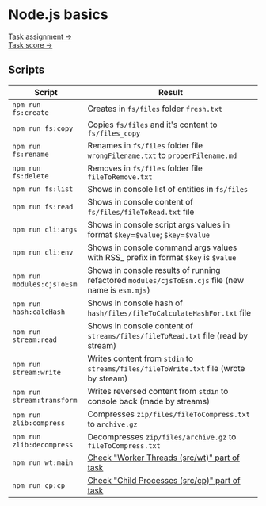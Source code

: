 # Node.js basics

[Task assignment →](https://github.com/AlreadyBored/nodejs-assignments/blob/main/assignments/nodejs-basics/assignment.md)  
[Task score →](https://github.com/AlreadyBored/nodejs-assignments/blob/main/assignments/nodejs-basics/score.md)

## Scripts

| Script                     | Result                                                                                                                                                                      |
|----------------------------|-----------------------------------------------------------------------------------------------------------------------------------------------------------------------------|
| `npm run fs:create`        | Creates in `fs/files` folder `fresh.txt`                                                                                                                                    |
| `npm run fs:copy`          | Copies `fs/files` and it's content to `fs/files_copy`                                                                                                                       |
| `npm run fs:rename`        | Renames in `fs/files` folder file `wrongFilename.txt` to `properFilename.md`                                                                                                |
| `npm run fs:delete`        | Removes in `fs/files` folder file `fileToRemove.txt`                                                                                                                        |
| `npm run fs:list`          | Shows in console list of entities in `fs/files`                                                                                                                             |
| `npm run fs:read`          | Shows in console content of `fs/files/fileToRead.txt` file                                                                                                                  |
| `npm run cli:args`         | Shows in console script args values in format `$key`=`$value`; `$key`=`$value`                                                                                              |
| `npm run cli:env`          | Shows in console command args values with RSS_ prefix in format `$key` is `$value`                                                                                          |
| `npm run modules:cjsToEsm` | Shows in console results of running refactored `modules/cjsToEsm.cjs` file (new name is `esm.mjs`)                                                                          |
| `npm run hash:calcHash`    | Shows in console hash of `hash/files/fileToCalculateHashFor.txt` file                                                                                                       |
| `npm run stream:read`      | Shows in console content of `streams/files/fileToRead.txt` file (read by stream)                                                                                            |
| `npm run stream:write`     | Writes content from `stdin` to `streams/files/fileToWrite.txt` file (wrote by stream)                                                                                       |
| `npm run stream:transform` | Writes reversed content from `stdin` to console back (made by streams)                                                                                                      |
| `npm run zlib:compress`    | Compresses `zip/files/fileToCompress.txt` to `archive.gz`                                                                                                                   |
| `npm run zlib:decompress`  | Decompresses `zip/files/archive.gz` to `fileToCompress.txt`                                                                                                                 |
| `npm run wt:main`          | [Check "Worker Threads (src/wt)" part of task](https://github.com/AlreadyBored/nodejs-assignments/blob/main/assignments/nodejs-basics/assignment.md#worker-threads-srcwt)   |
| `npm run cp:cp`            | [Check "Child Processes (src/cp)" part of task](https://github.com/AlreadyBored/nodejs-assignments/blob/main/assignments/nodejs-basics/assignment.md#child-processes-srccp) |
